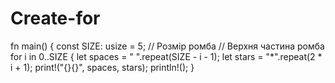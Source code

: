 # Create-for
fn main() {     const SIZE: usize = 5; // Розмір ромба      // Верхня частина ромба     for i in 0..SIZE {         let spaces = " ".repeat(SIZE - i - 1);         let stars = "*".repeat(2 * i + 1);         print!("{}{}", spaces, stars);         println!();     }
